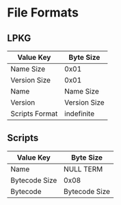 # File Formats

## LPKG

| Value Key  | Byte Size |
| ---------- | ----------- |
| Name Size  | 0x01  |
| Version Size  | 0x01  |
| Name | Name Size |
| Version | Version Size |
| Scripts Format | indefinite |

## Scripts

| Value Key | Byte Size |
| --------- | --------- |
| Name      | NULL TERM |
| Bytecode Size | 0x08  |
| Bytecode  | Bytecode Size |
